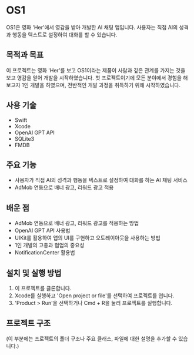 # OS1
OS1은 영화 'Her'에서 영감을 받아 개발한 AI 채팅 앱입니다. 사용자는 직접 AI의 성격과 행동을 텍스트로 설정하여 대화를 할 수 있습니다.

## 목적과 목표
이 프로젝트는 영화 'Her'를 보고 OS1이라는 제품이 사람과 깊은 관계를 가지는 것을 보고 영감을 얻어 개발을 시작하였습니다. 첫 프로젝트이기에 모든 분야에서 경험을 해보고자 1인 개발을 하였으며, 전반적인 개발 과정을 취득하기 위해 시작하였습니다.

## 사용 기술
- Swift
- Xcode
- OpenAI GPT API
- SQLite3
- FMDB

## 주요 기능
- 사용자가 직접 AI의 성격과 행동을 텍스트로 설정하여 대화를 하는 AI 채팅 서비스
- AdMob 연동으로 배너 광고, 리워드 광고 적용

## 배운 점
- AdMob 연동으로 배너 광고, 리워드 광고를 적용하는 방법
- OpenAI GPT API 사용법
- UIKit를 활용하여 앱의 UI를 구현하고 오토레이아웃을 사용하는 방법
- 1인 개발의 고충과 협업의 중요성
- NotificationCenter 활용법

## 설치 및 실행 방법
1. 이 프로젝트를 클론합니다.
2. Xcode를 실행하고 'Open project or file'를 선택하여 프로젝트를 엽니다.
3. 'Product > Run'을 선택하거나 Cmd + R을 눌러 프로젝트를 실행합니다.

## 프로젝트 구조
(이 부분에는 프로젝트의 폴더 구조나 주요 클래스, 파일에 대한 설명을 추가할 수 있습니다.)

